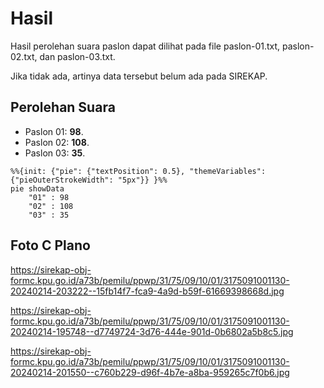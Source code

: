 # Hasil

Hasil perolehan suara paslon dapat dilihat pada file paslon-01.txt, paslon-02.txt, dan paslon-03.txt.

Jika tidak ada, artinya data tersebut belum ada pada SIREKAP.

## Perolehan Suara

 * Paslon 01: **98**.
 * Paslon 02: **108**.
 * Paslon 03: **35**.

```mermaid
%%{init: {"pie": {"textPosition": 0.5}, "themeVariables": {"pieOuterStrokeWidth": "5px"}} }%%
pie showData
    "01" : 98
    "02" : 108
    "03" : 35
```
## Foto C Plano

https://sirekap-obj-formc.kpu.go.id/a73b/pemilu/ppwp/31/75/09/10/01/3175091001130-20240214-203222--15fb14f7-fca9-4a9d-b59f-61669398668d.jpg

https://sirekap-obj-formc.kpu.go.id/a73b/pemilu/ppwp/31/75/09/10/01/3175091001130-20240214-195748--d7749724-3d76-444e-901d-0b6802a5b8c5.jpg

https://sirekap-obj-formc.kpu.go.id/a73b/pemilu/ppwp/31/75/09/10/01/3175091001130-20240214-201550--c760b229-d96f-4b7e-a8ba-959265c7f0b6.jpg
